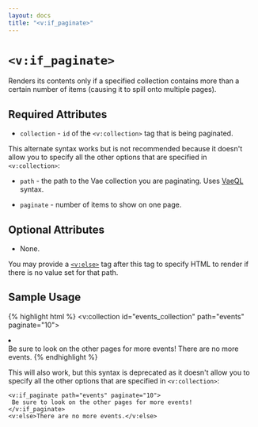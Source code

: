 ```yaml
---
layout: docs
title: "<v:if_paginate>"
---
```


# `<v:if_paginate>`

Renders its contents only if a specified collection contains more than a
certain number of items (causing it to spill onto multiple pages).

## Required Attributes

-   `collection` - `id` of the `<v:collection>` tag that is
    being paginated.

This alternate syntax works but is not recommended because it doesn't
allow you to specify all the other options that are specified in
`<v:collection>`:

-   `path` - the path to the Vae collection you are paginating. Uses
    [VaeQL](#vaeql) syntax.

-   `paginate` - number of items to show on one page.

## Optional Attributes

-   None.

You may provide a [`<v:else>`](#v_else) tag after this tag to specify
HTML to render if there is no value set for that path.

## Sample Usage

{% highlight html %}
<v:collection id="events_collection" path="events" paginate="10">
 <li><v:text path="name" /></li>
</v:collection>
<v:if_paginate collection="events_collection">
 Be sure to look on the other pages for more events!
</v:if_paginate>
<v:else>There are no more events.</v:else>
{% endhighlight %}

This will also work, but this syntax is deprecated as it doesn't allow
you to specify all the other options that are specified in
`<v:collection>`:

    <v:if_paginate path="events" paginate="10">
     Be sure to look on the other pages for more events!
    </v:if_paginate>
    <v:else>There are no more events.</v:else>
